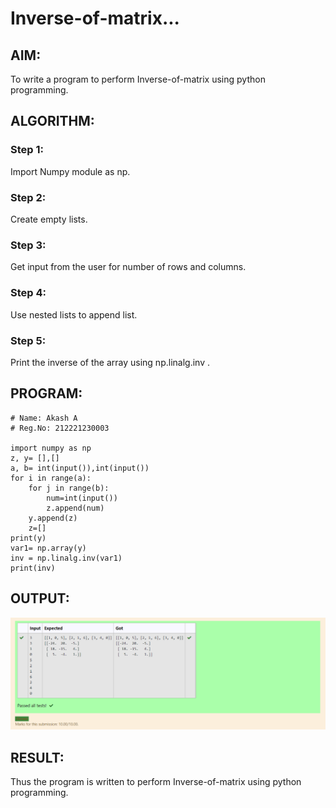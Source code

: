 # Inverse-of-matrix...

## AIM:
To write a program to perform Inverse-of-matrix using python programming.

## ALGORITHM:
### Step 1:
Import Numpy module as np.

### Step 2:
Create empty lists.

### Step 3:
Get input from the user for number of rows and columns.

### Step 4:
Use nested lists to append list.

### Step 5:
Print the inverse of the array using np.linalg.inv .

## PROGRAM:
```
# Name: Akash A
# Reg.No: 212221230003

import numpy as np
z, y= [],[]
a, b= int(input()),int(input())
for i in range(a):
    for j in range(b):
        num=int(input())
        z.append(num)
    y.append(z)
    z=[]
print(y)
var1= np.array(y)
inv = np.linalg.inv(var1)
print(inv)

```
## OUTPUT:

![output](inverse.png)

## RESULT:
Thus the program is written to perform Inverse-of-matrix using python programming.
